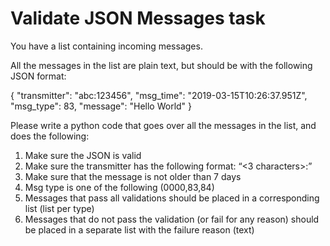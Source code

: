 # Validate JSON Messages task

You have a list containing incoming messages.

All the messages in the list are plain text, but should be with the following JSON format:

{
"transmitter": "abc:123456",
"msg_time": "2019-03-15T10:26:37.951Z",
"msg_type": 83,
"message": "Hello World"
}

Please write a python code that goes over all the messages in the list, and does the following:

1. Make sure the JSON is valid
2. Make sure the transmitter has the following format: “<3 characters>:<numeric value>”
3. Make sure that the message is not older than 7 days
4. Msg type is one of the following (0000,83,84)
5. Messages that pass all validations should be placed in a corresponding list (list per type)
6. Messages that do not pass the validation (or fail for any reason) should be placed in a separate list with the failure reason (text)
